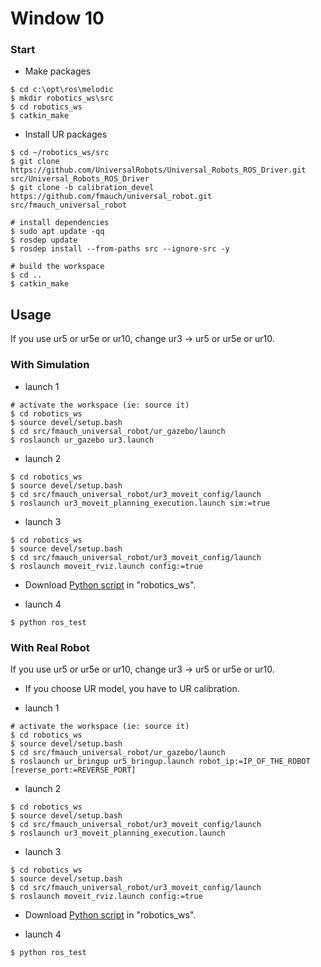 # Window 10

### Start
* Make packages
```
$ cd c:\opt\ros\melodic
$ mkdir robotics_ws\src
$ cd robotics_ws
$ catkin_make
```

* Install UR packages
```
$ cd ~/robotics_ws/src
$ git clone https://github.com/UniversalRobots/Universal_Robots_ROS_Driver.git src/Universal_Robots_ROS_Driver
$ git clone -b calibration_devel https://github.com/fmauch/universal_robot.git src/fmauch_universal_robot

# install dependencies
$ sudo apt update -qq
$ rosdep update
$ rosdep install --from-paths src --ignore-src -y

# build the workspace
$ cd ..
$ catkin_make
```

## Usage
If you use ur5 or ur5e or ur10, change ur3 -> ur5 or ur5e or ur10.

### With Simulation
* launch 1
```
# activate the workspace (ie: source it)
$ cd robotics_ws
$ source devel/setup.bash
$ cd src/fmauch_universal_robot/ur_gazebo/launch
$ roslaunch ur_gazebo ur3.launch
```
* launch 2
```
$ cd robotics_ws
$ source devel/setup.bash
$ cd src/fmauch_universal_robot/ur3_moveit_config/launch
$ roslaunch ur3_moveit_planning_execution.launch sim:=true
```
* launch 3
```
$ cd robotics_ws
$ source devel/setup.bash
$ cd src/fmauch_universal_robot/ur3_moveit_config/launch
$ roslaunch moveit_rviz.launch config:=true
```

* Download [Python script](https://drive.google.com/file/d/18KZmlpGgX2u60Sf9-yZ36CsdoboEqMlv/view?usp=sharing) in "robotics_ws".

* launch 4
```
$ python ros_test
```

### With Real Robot
If you use ur5 or ur5e or ur10, change ur3 -> ur5 or ur5e or ur10.

* If you choose UR model, you have to UR calibration.


* launch 1
```
# activate the workspace (ie: source it)
$ cd robotics_ws
$ source devel/setup.bash
$ cd src/fmauch_universal_robot/ur_gazebo/launch
$ roslaunch ur_bringup ur5_bringup.launch robot_ip:=IP_OF_THE_ROBOT [reverse_port:=REVERSE_PORT]
```

* launch 2
```
$ cd robotics_ws
$ source devel/setup.bash
$ cd src/fmauch_universal_robot/ur3_moveit_config/launch
$ roslaunch ur3_moveit_planning_execution.launch
```

* launch 3
```
$ cd robotics_ws
$ source devel/setup.bash
$ cd src/fmauch_universal_robot/ur3_moveit_config/launch
$ roslaunch moveit_rviz.launch config:=true
```

* Download [Python script](https://drive.google.com/file/d/18KZmlpGgX2u60Sf9-yZ36CsdoboEqMlv/view?usp=sharing) in "robotics_ws".

* launch 4
```
$ python ros_test
```
